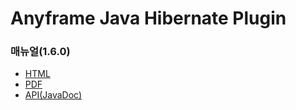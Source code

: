 Anyframe Java Hibernate Plugin
====

### 매뉴얼(1.6.0)
* [HTML](http://dev.anyframejava.org/docs/anyframe/plugin/optional/hibernate/1.6.0/reference/htmlsingle/hibernate.html)
* [PDF](http://dev.anyframejava.org/docs/anyframe/plugin/optional/hibernate/1.6.0/reference/pdf/hibernate-1.6.0.pdf)
* [API(JavaDoc)](http://dev.anyframejava.org/docs/anyframe/plugin/optional/hibernate/1.6.0/javadoc/index.html)


